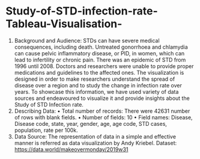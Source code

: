# Study-of-STD-infection-rate-Tableau-Visualisation-
1) Background and Audience:
STDs can have severe medical consequences, including death. Untreated gonorrhoea and chlamydia can cause pelvic inflammatory disease, or PID, in women, which can lead to infertility or chronic pain. There was an epidemic of STD from 1996 until 2008. Doctors and researchers were unable to provide proper medications and guidelines to the affected ones. The visualization is designed in order to make researchers understand the spread of disease over a region and to study the change in infection rate over years. To showcase this information, we have used variety of data sources and endeavoured to visualize it and provide insights about the Study of STD Infection rate.
2) Describing Data:
• Total number of records: There were 42631 number of rows with blank fields.
• Number of fields: 10
• Field names: Disease, Disease code, state, year, gender, age, age code, STD cases, population, rate per 100k.
3) Data Source:
The representation of data in a simple and effective manner is referred as data visualization by Andy Kriebel.
Dataset: https://data.world/makeovermonday/2019w31
